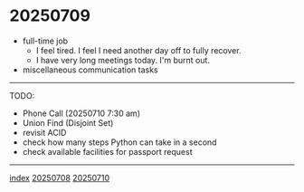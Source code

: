 <head><meta name="viewport" content="width=device-width, initial-scale=1.0, user-scalable=yes" /><meta charset="UTF-8"></head>

# 20250709

- full-time job
	- I feel tired. I feel I need another day off to fully recover.
	- I have very long meetings today. I'm burnt out.
- miscellaneous communication tasks

---

TODO:

- Phone Call (20250710 7:30 am)
- Union Find (Disjoint Set)
- revisit ACID
- check how many steps Python can take in a second
- check available facilities for passport request

---

[index](../../index.html)
[20250708](20250708.html)
[20250710](20250710.html)
